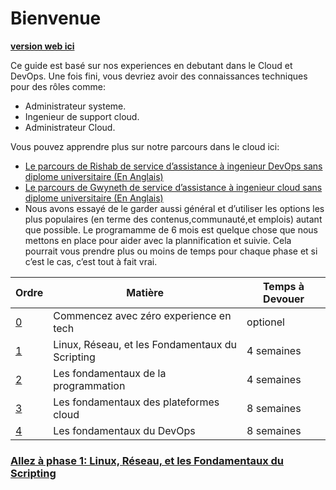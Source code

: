 # Bienvenue 

**[version web ici](https://learntocloud.guide)**

Ce guide est basé sur nos experiences en debutant dans le Cloud et DevOps. Une fois fini, vous devriez avoir des connaissances techniques pour des rôles comme:

- Administrateur systeme.
- Ingenieur de support cloud.
- Administrateur Cloud.

Vous pouvez apprendre plus sur notre parcours dans le cloud ici:
- [Le parcours de Rishab  de service d’assistance à ingenieur DevOps sans diplome universitaire (En Anglais)](https://youtu.be/LZuWZ0SBYm8) 
- [Le parcours de Gwyneth de service d’assistance à ingenieur cloud  sans diplome universitaire (En Anglais)](https://youtu.be/kluKaLXJ2lg)
- Nous avons essayé de le garder aussi général et d’utiliser les options les plus populaires (en terme des contenus,communauté,et emplois) autant que possible. Le programamme de 6 mois est quelque chose que nous mettons en place pour aider avec la plannification et suivie. Cela pourrait vous prendre plus ou moins de temps pour chaque phase et si c’est le cas, c’est tout à fait vrai.


| Ordre| Matière                 | Temps à Devouer |
|-------|---------------------------------|-------------------|
| [0](phase0/README.md)     | Commencez avec zéro experience en tech | optionel 
| [1](phase1/README.md)     | Linux, Réseau, et les Fondamentaux du Scripting  | 4 semaines          |
| [2](phase2/README.md)     | Les fondamentaux de la programmation | 4 semaines         |
| [3](phase3/README.md)    |Les fondamentaux des plateformes cloud | 8 semaines          |
| [4](phase4/README.md)     | Les fondamentaux du DevOps      | 8 semaines          |




### [Allez à phase 1: Linux, Réseau, et les Fondamentaux du Scripting](phase1/README.md)
